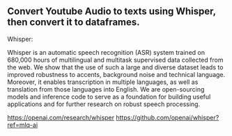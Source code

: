## Convert Youtube Audio to texts using Whisper, then convert it to dataframes.

Whisper:

Whisper is an automatic speech recognition (ASR) system trained on 680,000 hours of multilingual and multitask supervised data collected from the web. We show that the use of such a large and diverse dataset leads to improved robustness to accents, background noise and technical language. Moreover, it enables transcription in multiple languages, as well as translation from those languages into English. We are open-sourcing models and inference code to serve as a foundation for building useful applications and for further research on robust speech processing.

https://openai.com/research/whisper
https://github.com/openai/whisper?ref=mlq-ai

